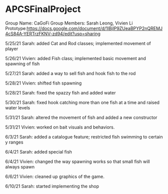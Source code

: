 # APCSFinalProject
Group Name: CaGoFi
Group Members: Sarah Leong, Vivien Li
Prototype:https://docs.google.com/document/d/1lBjIP9ZUeaBPYP2nQREMJ4cS84A-YERTrzFKNV-zd94/edit?usp=sharing

5/25/21 Sarah: added Cat and Rod classes; implemented movement of player

5/26/21 Vivien: added Fish class; implemented basic movement and spawning of fish

5/27/21 Sarah: added a way to sell fish and hook fish to the rod

5/28/21 Vivien: shifted fish spawning

5/28/21 Sarah: fixed the spazzy fish and added water

5/30/21 Sarah: fixed hook catching more than one fish at a time and raised water levels

5/31/21 Sarah: altered the movement of fish and added a new constructor

5/31/21 Vivien: worked on bait visuals and behaviors.

6/3/21 Sarah: added a catalogue feature; restricted fish swimming to certain y ranges

6/4/21 Sarah: added special fish

6/4/21 Vivien: changed the way spawning works so that small fish will always spawn

6/6/21 Vivien: cleaned up graphics of the game.

6/10/21 Sarah: started implementing the shop
